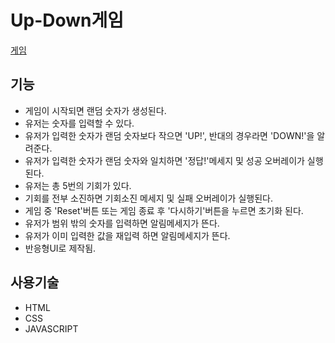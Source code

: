 # Up-Down게임

[게임 ](https://exploit-j.github.io/up-down/)

## 기능
* 게임이 시작되면 랜덤 숫자가 생성된다.
* 유저는 숫자를 입력할 수 있다.
* 유저가 입력한 숫자가 랜덤 숫자보다 작으면 'UP!', 반대의 경우라면 'DOWN!'을 알려준다.
* 유저가 입력한 숫자가 랜덤 숫자와 일치하면 '정답!'메세지 및 성공 오버레이가 실행된다.
* 유저는 총 5번의 기회가 있다.
* 기회를 전부 소진하면 기회소진 메세지 및 실패 오버레이가 실행된다.
* 게임 중 'Reset'버튼 또는 게임 종료 후 '다시하기'버튼을 누르면 초기화 된다.
* 유저가 범위 밖의 숫자를 입력하면 알림메세지가 뜬다.
* 유저가 이미 입력한 값을 재입력 하면 알림메세지가 뜬다.
* 반응형UI로 제작됨.

## 사용기술
* HTML
* CSS
* JAVASCRIPT
